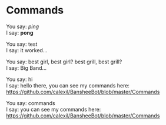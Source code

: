 # Commands

You say: *ping*  
I say: **pong**

You say: test  
I say: it worked...

You say: best girl, best girl? best grill, best grill?  
I say: Big Band...

You say: hi  
I say: hello there, you can see my commands here: https://github.com/calexil/BansheeBot/blob/master/Commands

You say: commands  
I say: you can see my commands here: https://github.com/calexil/BansheeBot/blob/master/Commands


